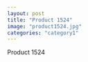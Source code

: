 ```yaml
---
layout: post
title: "Product 1524"
image: "product1524.jpg"
categories: "category1"
---
```

Product 1524
